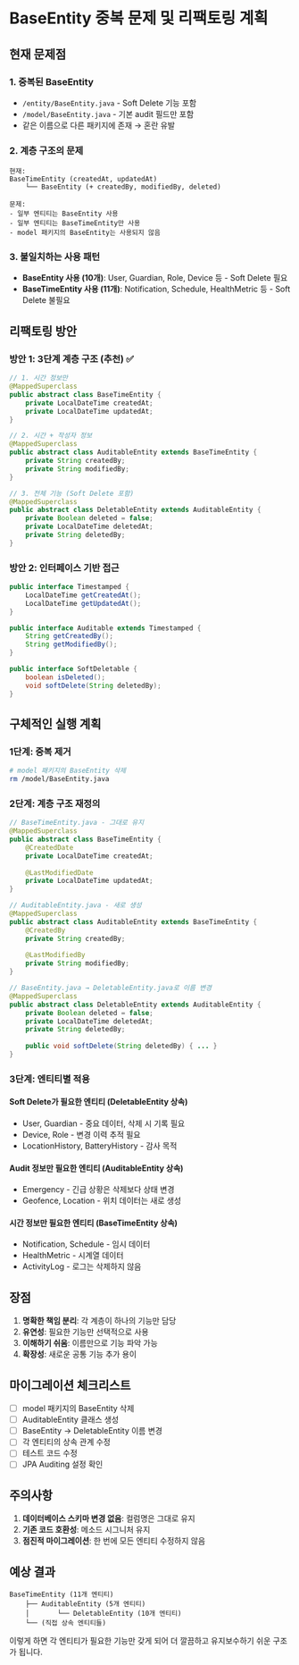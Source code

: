 # BaseEntity 중복 문제 및 리팩토링 계획

## 현재 문제점

### 1. 중복된 BaseEntity
- `/entity/BaseEntity.java` - Soft Delete 기능 포함
- `/model/BaseEntity.java` - 기본 audit 필드만 포함
- 같은 이름으로 다른 패키지에 존재 → 혼란 유발

### 2. 계층 구조의 문제
```
현재:
BaseTimeEntity (createdAt, updatedAt)
    └── BaseEntity (+ createdBy, modifiedBy, deleted)

문제:
- 일부 엔티티는 BaseEntity 사용
- 일부 엔티티는 BaseTimeEntity만 사용
- model 패키지의 BaseEntity는 사용되지 않음
```

### 3. 불일치하는 사용 패턴
- **BaseEntity 사용 (10개)**: User, Guardian, Role, Device 등 - Soft Delete 필요
- **BaseTimeEntity 사용 (11개)**: Notification, Schedule, HealthMetric 등 - Soft Delete 불필요

## 리팩토링 방안

### 방안 1: 3단계 계층 구조 (추천) ✅
```java
// 1. 시간 정보만
@MappedSuperclass
public abstract class BaseTimeEntity {
    private LocalDateTime createdAt;
    private LocalDateTime updatedAt;
}

// 2. 시간 + 작성자 정보
@MappedSuperclass
public abstract class AuditableEntity extends BaseTimeEntity {
    private String createdBy;
    private String modifiedBy;
}

// 3. 전체 기능 (Soft Delete 포함)
@MappedSuperclass
public abstract class DeletableEntity extends AuditableEntity {
    private Boolean deleted = false;
    private LocalDateTime deletedAt;
    private String deletedBy;
}
```

### 방안 2: 인터페이스 기반 접근
```java
public interface Timestamped {
    LocalDateTime getCreatedAt();
    LocalDateTime getUpdatedAt();
}

public interface Auditable extends Timestamped {
    String getCreatedBy();
    String getModifiedBy();
}

public interface SoftDeletable {
    boolean isDeleted();
    void softDelete(String deletedBy);
}
```

## 구체적인 실행 계획

### 1단계: 중복 제거
```bash
# model 패키지의 BaseEntity 삭제
rm /model/BaseEntity.java
```

### 2단계: 계층 구조 재정의
```java
// BaseTimeEntity.java - 그대로 유지
@MappedSuperclass
public abstract class BaseTimeEntity {
    @CreatedDate
    private LocalDateTime createdAt;
    
    @LastModifiedDate
    private LocalDateTime updatedAt;
}

// AuditableEntity.java - 새로 생성
@MappedSuperclass
public abstract class AuditableEntity extends BaseTimeEntity {
    @CreatedBy
    private String createdBy;
    
    @LastModifiedBy
    private String modifiedBy;
}

// BaseEntity.java → DeletableEntity.java로 이름 변경
@MappedSuperclass
public abstract class DeletableEntity extends AuditableEntity {
    private Boolean deleted = false;
    private LocalDateTime deletedAt;
    private String deletedBy;
    
    public void softDelete(String deletedBy) { ... }
}
```

### 3단계: 엔티티별 적용

#### Soft Delete가 필요한 엔티티 (DeletableEntity 상속)
- User, Guardian - 중요 데이터, 삭제 시 기록 필요
- Device, Role - 변경 이력 추적 필요
- LocationHistory, BatteryHistory - 감사 목적

#### Audit 정보만 필요한 엔티티 (AuditableEntity 상속)
- Emergency - 긴급 상황은 삭제보다 상태 변경
- Geofence, Location - 위치 데이터는 새로 생성

#### 시간 정보만 필요한 엔티티 (BaseTimeEntity 상속)
- Notification, Schedule - 임시 데이터
- HealthMetric - 시계열 데이터
- ActivityLog - 로그는 삭제하지 않음

## 장점

1. **명확한 책임 분리**: 각 계층이 하나의 기능만 담당
2. **유연성**: 필요한 기능만 선택적으로 사용
3. **이해하기 쉬움**: 이름만으로 기능 파악 가능
4. **확장성**: 새로운 공통 기능 추가 용이

## 마이그레이션 체크리스트

- [ ] model 패키지의 BaseEntity 삭제
- [ ] AuditableEntity 클래스 생성
- [ ] BaseEntity → DeletableEntity 이름 변경
- [ ] 각 엔티티의 상속 관계 수정
- [ ] 테스트 코드 수정
- [ ] JPA Auditing 설정 확인

## 주의사항

1. **데이터베이스 스키마 변경 없음**: 컬럼명은 그대로 유지
2. **기존 코드 호환성**: 메소드 시그니처 유지
3. **점진적 마이그레이션**: 한 번에 모든 엔티티 수정하지 않음

## 예상 결과

```
BaseTimeEntity (11개 엔티티)
    ├── AuditableEntity (5개 엔티티)
    │       └── DeletableEntity (10개 엔티티)
    └── (직접 상속 엔티티들)
```

이렇게 하면 각 엔티티가 필요한 기능만 갖게 되어 더 깔끔하고 유지보수하기 쉬운 구조가 됩니다.